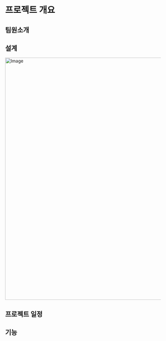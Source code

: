 # 프로젝트 개요


## 팀원소개


## 설계
<img width="784" alt="Image" src="https://github.com/user-attachments/assets/3c8e724a-fb0a-40c7-abc5-df3c8901d117" />


## 프로젝트 일정


## 기능

